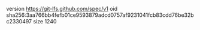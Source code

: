 version https://git-lfs.github.com/spec/v1
oid sha256:3aa766bb4fefb01ce9593879adcd0757af9231041fcb83cdd76be32bc2330497
size 1240

